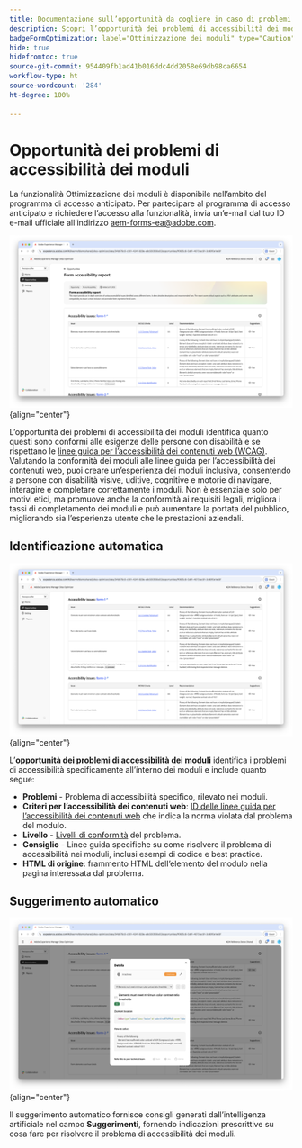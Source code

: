 ```yaml
---
title: Documentazione sull’opportunità da cogliere in caso di problemi di accessibilità dei moduli
description: Scopri l’opportunità dei problemi di accessibilità dei moduli e come utilizzarla per migliorare l’accessibilità dei moduli e l’esperienza utente sul tuo sito web.
badgeFormOptimization: label="Ottimizzazione dei moduli" type="Caution" url="../../opportunity-types/form-optimization.md" tooltip="Ottimizzazione dei moduli"
hide: true
hidefromtoc: true
source-git-commit: 954409fb1ad41b016ddc4dd2058e69db98ca6654
workflow-type: ht
source-wordcount: '284'
ht-degree: 100%

---
```



# Opportunità dei problemi di accessibilità dei moduli

<span class="preview"> La funzionalità Ottimizzazione dei moduli è disponibile nell’ambito del programma di accesso anticipato. Per partecipare al programma di accesso anticipato e richiedere l’accesso alla funzionalità, invia un’e-mail dal tuo ID e-mail ufficiale all’indirizzo aem-forms-ea@adobe.com. </span>

![Opportunità dei problemi di accessibilità dei moduli](./assets/forms-accessibility-issues/hero.png){align="center"}

L’opportunità dei problemi di accessibilità dei moduli identifica quanto questi sono conformi alle esigenze delle persone con disabilità e se rispettano le [linee guida per l’accessibilità dei contenuti web (WCAG)](https://www.w3.org/TR/WCAG21/). Valutando la conformità dei moduli alle linee guida per l’accessibilità dei contenuti web, puoi creare un’esperienza dei moduli inclusiva, consentendo a persone con disabilità visive, uditive, cognitive e motorie di navigare, interagire e completare correttamente i moduli. Non è essenziale solo per motivi etici, ma promuove anche la conformità ai requisiti legali, migliora i tassi di completamento dei moduli e può aumentare la portata del pubblico, migliorando sia l’esperienza utente che le prestazioni aziendali.

## Identificazione automatica

![Identificazione automatica dei problemi di accessibilità dei moduli](./assets/forms-accessibility-issues/auto-identify.png){align="center"}

L’**opportunità dei problemi di accessibilità dei moduli** identifica i problemi di accessibilità specificamente all’interno dei moduli e include quanto segue:

* **Problemi** - Problema di accessibilità specifico, rilevato nei moduli.
* **Criteri per l’accessibilità dei contenuti web**: [ID delle linee guida per l’accessibilità dei contenuti web](https://www.w3.org/TR/WCAG21/) che indica la norma violata dal problema del modulo.
* **Livello** - [Livelli di conformità](https://www.w3.org/WAI/WCAG21/Understanding/conformance#levels) del problema.
* **Consiglio** - Linee guida specifiche su come risolvere il problema di accessibilità nei moduli, inclusi esempi di codice e best practice.
* **HTML di origine**: frammento HTML dell’elemento del modulo nella pagina interessata dal problema.

## Suggerimento automatico

![Suggerimento automatico per problemi di accessibilità dei moduli](./assets/forms-accessibility-issues/auto-suggest.png){align="center"}

Il suggerimento automatico fornisce consigli generati dall’intelligenza artificiale nel campo **Suggerimenti**, fornendo indicazioni prescrittive su cosa fare per risolvere il problema di accessibilità dei moduli.

<!-- 

## Auto-optimize

[!BADGE Ultimate]{type=Positive tooltip="Ultimate"}

![Auto-optimize forms accessibility issues](./assets/accessibility-issues/auto-optimize.png){align="center"}

Sites Optimizer Ultimate adds the ability to deploy auto-optimization for the form accessibility issues found.

>[!BEGINTABS]

>[!TAB Deploy optimization]

{{auto-optimize-deploy-optimization-slack}}

>[!TAB Request approval]

{{auto-optimize-request-approval}}

>[!ENDTABS]
-->

